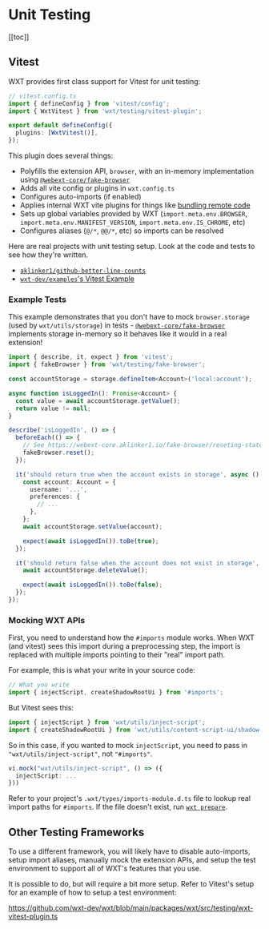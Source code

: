 # Unit Testing

[[toc]]

## Vitest

WXT provides first class support for Vitest for unit testing:

```ts
// vitest.config.ts
import { defineConfig } from 'vitest/config';
import { WxtVitest } from 'wxt/testing/vitest-plugin';

export default defineConfig({
  plugins: [WxtVitest()],
});
```

This plugin does several things:

- Polyfills the extension API, `browser`, with an in-memory implementation using [`@webext-core/fake-browser`](https://webext-core.aklinker1.io/fake-browser/installation)
- Adds all vite config or plugins in `wxt.config.ts`
- Configures auto-imports (if enabled)
- Applies internal WXT vite plugins for things like [bundling remote code](/guide/essentials/remote-code)
- Sets up global variables provided by WXT (`import.meta.env.BROWSER`, `import.meta.env.MANIFEST_VERSION`, `import.meta.env.IS_CHROME`, etc)
- Configures aliases (`@/*`, `@@/*`, etc) so imports can be resolved

Here are real projects with unit testing setup. Look at the code and tests to see how they're written.

- [`aklinker1/github-better-line-counts`](https://github.com/aklinker1/github-better-line-counts)
- [`wxt-dev/examples`'s Vitest Example](https://github.com/wxt-dev/examples/tree/main/examples/vitest-unit-testing)

### Example Tests

This example demonstrates that you don't have to mock `browser.storage` (used by `wxt/utils/storage`) in tests - [`@webext-core/fake-browser`](https://webext-core.aklinker1.io/fake-browser/installation) implements storage in-memory so it behaves like it would in a real extension!

```ts
import { describe, it, expect } from 'vitest';
import { fakeBrowser } from 'wxt/testing/fake-browser';

const accountStorage = storage.defineItem<Account>('local:account');

async function isLoggedIn(): Promise<Account> {
  const value = await accountStorage.getValue();
  return value != null;
}

describe('isLoggedIn', () => {
  beforeEach(() => {
    // See https://webext-core.aklinker1.io/fake-browser/reseting-state
    fakeBrowser.reset();
  });

  it('should return true when the account exists in storage', async () => {
    const account: Account = {
      username: '...',
      preferences: {
        // ...
      },
    };
    await accountStorage.setValue(account);

    expect(await isLoggedIn()).toBe(true);
  });

  it('should return false when the account does not exist in storage', async () => {
    await accountStorage.deleteValue();

    expect(await isLoggedIn()).toBe(false);
  });
});
```

### Mocking WXT APIs

First, you need to understand how the `#imports` module works. When WXT (and vitest) sees this import during a preprocessing step, the import is replaced with multiple imports pointing to their "real" import path.

For example, this is what your write in your source code:

```ts
// What you write
import { injectScript, createShadowRootUi } from '#imports';
```

But Vitest sees this:

```ts
import { injectScript } from 'wxt/utils/inject-script';
import { createShadowRootUi } from 'wxt/utils/content-script-ui/shadow-root';
```

So in this case, if you wanted to mock `injectScript`, you need to pass in `"wxt/utils/inject-script"`, not `"#imports"`.

```ts
vi.mock("wxt/utils/inject-script", () => ({
  injectScript: ...
}))
```

Refer to your project's `.wxt/types/imports-module.d.ts` file to lookup real import paths for `#imports`. If the file doesn't exist, run [`wxt prepare`](/guide/essentials/config/typescript).

## Other Testing Frameworks

To use a different framework, you will likely have to disable auto-imports, setup import aliases, manually mock the extension APIs, and setup the test environment to support all of WXT's features that you use.

It is possible to do, but will require a bit more setup. Refer to Vitest's setup for an example of how to setup a test environment:

<https://github.com/wxt-dev/wxt/blob/main/packages/wxt/src/testing/wxt-vitest-plugin.ts>
